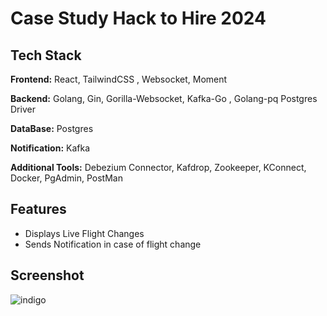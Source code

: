 
# Case Study Hack to Hire 2024





## Tech Stack

**Frontend:** React, TailwindCSS , Websocket, Moment 

**Backend:** Golang, Gin, Gorilla-Websocket, Kafka-Go , Golang-pq Postgres Driver

**DataBase:** Postgres

**Notification:** Kafka

**Additional Tools:** Debezium Connector, Kafdrop, Zookeeper,
KConnect, Docker, PgAdmin, PostMan






## Features

- Displays Live Flight Changes
- Sends Notification in case of flight change


## Screenshot
![indigo](https://github.com/user-attachments/assets/30991bd8-b257-4dce-b9c2-f4d80fd983bd)


